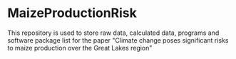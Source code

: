 # MaizeProductionRisk
This repository is used to store raw data, calculated data, programs and software package list for the paper "Climate change poses significant risks to maize production over the Great Lakes region"
